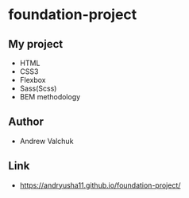 # foundation-project
## My project
+ HTML
+ CSS3
+ Flexbox
+ Sass(Scss)
+ BEM methodology
## Author
+ Andrew Valchuk
## Link
+ https://andryusha11.github.io/foundation-project/
